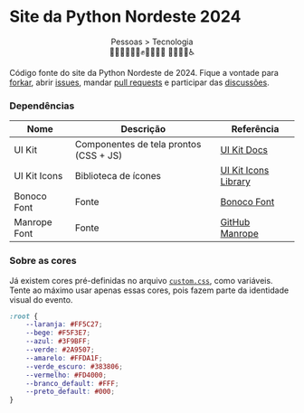 # Site da Python Nordeste 2024

<div align="center">
    <span>Pessoas > Tecnologia</span><br />
    <span>✊🏿✊🏾✊🏽✊✊🏼✊🏻 🏳️‍🌈🏳️‍⚧️♿</span>
</div>

Código fonte do site da Python Nordeste de 2024. Fique a vontade para [forkar](https://github.com/pythonNordeste/pyne2024/fork), abrir [issues](https://github.com/pythonNordeste/pyne2024/issues), mandar [pull requests](https://github.com/pythonNordeste/pyne2024/pulls) e participar das [discussões](https://github.com/pythonNordeste/pyne2024/issues).

### Dependências

| Nome | Descrição | Referência |
|-|-|-|
| UI Kit | Componentes de tela prontos (CSS + JS) | [UI Kit Docs](https://getuikit.com/docs/introduction) |
| UI Kit Icons | Biblioteca de ícones | [UI Kit Icons Library](https://getuikit.com/docs/icon#library) |
| Bonoco Font | Fonte | [Bonoco Font](https://www.dafont.com/bonoco.font) |
| Manrope Font | Fonte | [GitHub Manrope](https://github.com/sharanda/manrope) |

### Sobre as cores

Já existem cores pré-definidas no arquivo [`custom.css`](assets/css/custom.css), como variáveis. Tente ao máximo usar apenas essas cores, pois fazem parte da identidade visual do evento.

```css
:root { 
    --laranja: #FF5C27;
    --bege: #F5F3E7;
    --azul: #3F9BFF;
    --verde: #2A9507;
    --amarelo: #FFDA1F;
    --verde_escuro: #383806;
    --vermelho: #FD4000;
    --branco_default: #FFF;
    --preto_default: #000;
}
```